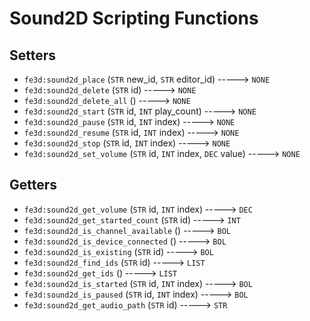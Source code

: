 # Sound2D Scripting Functions

## Setters

- `fe3d:sound2d_place` (`STR` new_id, `STR` editor_id) -----> `NONE`
- `fe3d:sound2d_delete` (`STR` id) -----> `NONE`
- `fe3d:sound2d_delete_all` () -----> `NONE`
- `fe3d:sound2d_start` (`STR` id, `INT` play_count) -----> `NONE`
- `fe3d:sound2d_pause` (`STR` id, `INT` index) -----> `NONE`
- `fe3d:sound2d_resume` (`STR` id, `INT` index) -----> `NONE`
- `fe3d:sound2d_stop` (`STR` id, `INT` index) -----> `NONE`
- `fe3d:sound2d_set_volume` (`STR` id, `INT` index, `DEC` value) -----> `NONE`

## Getters

- `fe3d:sound2d_get_volume` (`STR` id, `INT` index) -----> `DEC`
- `fe3d:sound2d_get_started_count` (`STR` id) -----> `INT`
- `fe3d:sound2d_is_channel_available` () -----> `BOL`
- `fe3d:sound2d_is_device_connected` () -----> `BOL`
- `fe3d:sound2d_is_existing` (`STR` id) -----> `BOL`
- `fe3d:sound2d_find_ids` (`STR` id) -----> `LIST`
- `fe3d:sound2d_get_ids` () -----> `LIST`
- `fe3d:sound2d_is_started` (`STR` id, `INT` index) -----> `BOL`
- `fe3d:sound2d_is_paused` (`STR` id, `INT` index) -----> `BOL`
- `fe3d:sound2d_get_audio_path` (`STR` id) -----> `STR`
